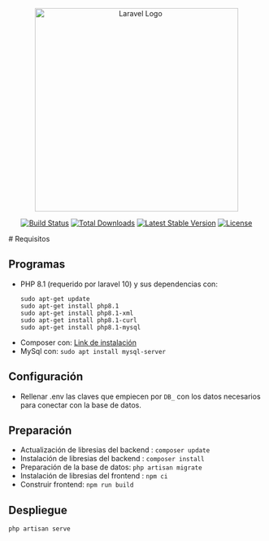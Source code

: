 <p align="center"><a href="https://laravel.com" target="_blank"><img src="https://raw.githubusercontent.com/laravel/art/master/logo-lockup/5%20SVG/2%20CMYK/1%20Full%20Color/laravel-logolockup-cmyk-red.svg" width="400" alt="Laravel Logo"></a></p>

<p align="center">
<a href="https://github.com/laravel/framework/actions"><img src="https://github.com/laravel/framework/workflows/tests/badge.svg" alt="Build Status"></a>
<a href="https://packagist.org/packages/laravel/framework"><img src="https://img.shields.io/packagist/dt/laravel/framework" alt="Total Downloads"></a>
<a href="https://packagist.org/packages/laravel/framework"><img src="https://img.shields.io/packagist/v/laravel/framework" alt="Latest Stable Version"></a>
<a href="https://packagist.org/packages/laravel/framework"><img src="https://img.shields.io/packagist/l/laravel/framework" alt="License"></a>
</p>
# Requisitos

## Programas
- PHP 8.1 (requerido por laravel 10) y sus dependencias con:
   ```
   sudo apt-get update
   sudo apt-get install php8.1
   sudo apt-get install php8.1-xml
   sudo apt-get install php8.1-curl
   sudo apt-get install php8.1-mysql
   ```
- Composer con: [Link de instalación](https://www.digitalocean.com/community/tutorials/how-to-install-and-use-composer-on-ubuntu-20-04)
- MySql con: `sudo apt install mysql-server`

## Configuración
- Rellenar .env las claves que empiecen por `DB_` con los datos necesarios para conectar con la base de datos.

## Preparación
- Actualización de libresias del backend : `composer update`
- Instalación de libresias del backend : `composer install`
- Preparación de la base de datos: `php artisan migrate`
- Instalación de libresias del frontend : `npm ci`
- Construir frontend: `npm run build`

## Despliegue
 `php artisan serve`
